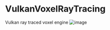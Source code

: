 # VulkanVoxelRayTracing

Vulkan ray traced voxel engine
![image](https://github.com/Creariax5/VulkanVoxelRayTracing/assets/63298524/391d6ede-2d01-4079-b32e-fd8a8152a992)

